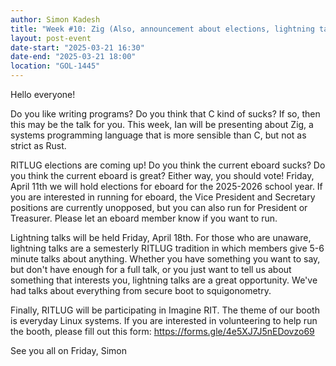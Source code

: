 ```yaml
---
author: Simon Kadesh
title: "Week #10: Zig (Also, announcement about elections, lightning talks, and Imagine RIT)"
layout: post-event
date-start: "2025-03-21 16:30"
date-end: "2025-03-21 18:00"
location: "GOL-1445"
---
```


Hello everyone!

Do you like writing programs? Do you think that C kind of sucks? If so, then this may be the talk for you. This week, Ian will be presenting about Zig, a systems programming language that is more sensible than C, but not as strict as Rust.


RITLUG elections are coming up! Do you think the current eboard sucks? Do you think the current eboard is great? Either way, you should vote! Friday, April 11th we will hold elections for eboard for the 2025-2026 school year. If you are interested in running for eboard, the Vice President and Secretary positions are currently unopposed, but you can also run for President or Treasurer.  Please let an eboard member know if you want to run.

Lightning talks will be held Friday, April 18th. For those who are unaware, lightning talks are a semesterly RITLUG tradition in which members give 5-6 minute talks about anything. Whether you have something you want to say, but don't have enough for a full talk, or you just want to tell us about something that interests you, lightning talks are a great opportunity. We've had talks about everything from secure boot to squigonometry.

Finally, RITLUG will be participating in Imagine RIT. The theme of our booth is everyday Linux systems. If you are interested in volunteering to help run the booth, please fill out this form:
https://forms.gle/4e5XJ7J5nEDovzo69

See you all on Friday,
Simon 
